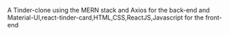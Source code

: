 A Tinder-clone using the MERN stack and Axios for the back-end
and Material-UI,react-tinder-card,HTML,CSS,ReactJS,Javascript for the front-end
